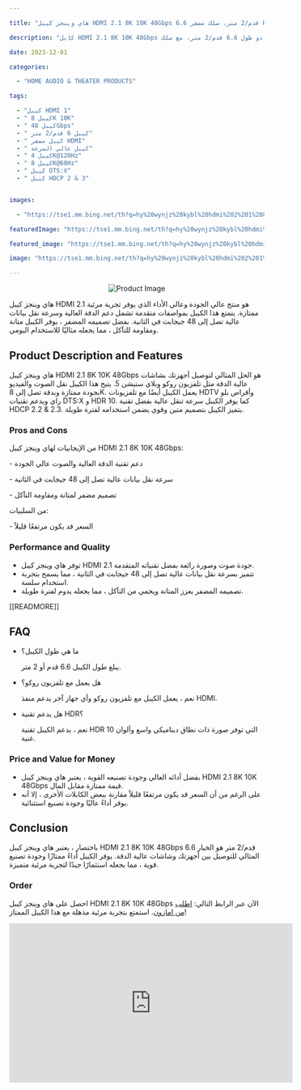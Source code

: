 ---
title: "هاي وينجز كيبل HDMI 2.1 8K 10K 48Gbps 6.6 قدم/2 متر، سلك مضفر HDMI عالي السرعة معتمد - 4K عند 120Hz 8K@60Hz، DTS:X، HDCP 2.2 &amp; 2.3، HDR 10 متوافق مع تلفزيون روكو/بلاي ستيشن 5/HDTV/بلو راي"
description: "كابل HDMI 2.1 8K 10K 48Gbps ذو طول 6.6 قدم/2 متر، مع سلك HDMI مضفر عالي السرعة، يعمل على تقنية 4K بسرعة 120Hz و 8K بسرعة 60Hz، يدعم DTS:X، HDCP 2.2 و 2.3، متوافق مع HDR 10 وأجهزة تلفزيون روكو وبلاي ستيشن 5 وأجهزة HDTV وبلو راي. (KODE ASIN=B08M9HND4F, TAG=indrajaya-20)"
date: 2023-12-01
categories:
  - "HOME AUDIO & THEATER PRODUCTS"
tags:
  - "كيبل HDMI 1"
  - " كيبل 8K 10K"
  - " كيبل 48Gbps"
  - " كيبل 6 قدم/2 متر"
  - " كيبل مضفر HDMI"
  - " كيبل عالي السرعة"
  - " كيبل 4K@120Hz"
  - " كيبل 8K@60Hz"
  - " كيبل DTS:X"
  - " كيبل HDCP 2 & 3"

images:
  - "https://tse1.mm.bing.net/th?q=hy%20wynjz%20kybl%20hdmi%202%201%208k%2010k%2048gbps%206%206%20qdm%202%20mtr%20slk%20mdfr%20hdmi%20ly%20lsr%20m%20tmd%204k%20nd%20120hz%208k%2060hz%20dts%20x%20hdcp%202%202%202%203%20hdr%2010%20mtwfq%20m%20tlfzywn%20rwkw%20bly%20styshn%205%20hdtv%20blw%20ry%20kode%20asin%20b08m9hnd4f%20tag%20indrajaya%2020"
featuredImage: "https://tse1.mm.bing.net/th?q=hy%20wynjz%20kybl%20hdmi%202%201%208k%2010k%2048gbps%206%206%20qdm%202%20mtr%20slk%20mdfr%20hdmi%20ly%20lsr%20m%20tmd%204k%20nd%20120hz%208k%2060hz%20dts%20x%20hdcp%202%202%202%203%20hdr%2010%20mtwfq%20m%20tlfzywn%20rwkw%20bly%20styshn%205%20hdtv%20blw%20ry%20kode%20asin%20b08m9hnd4f%20tag%20indrajaya%2020"
featured_image: "https://tse1.mm.bing.net/th?q=hy%20wynjz%20kybl%20hdmi%202%201%208k%2010k%2048gbps%206%206%20qdm%202%20mtr%20slk%20mdfr%20hdmi%20ly%20lsr%20m%20tmd%204k%20nd%20120hz%208k%2060hz%20dts%20x%20hdcp%202%202%202%203%20hdr%2010%20mtwfq%20m%20tlfzywn%20rwkw%20bly%20styshn%205%20hdtv%20blw%20ry%20kode%20asin%20b08m9hnd4f%20tag%20indrajaya%2020"
image: "https://tse1.mm.bing.net/th?q=hy%20wynjz%20kybl%20hdmi%202%201%208k%2010k%2048gbps%206%206%20qdm%202%20mtr%20slk%20mdfr%20hdmi%20ly%20lsr%20m%20tmd%204k%20nd%20120hz%208k%2060hz%20dts%20x%20hdcp%202%202%202%203%20hdr%2010%20mtwfq%20m%20tlfzywn%20rwkw%20bly%20styshn%205%20hdtv%20blw%20ry%20kode%20asin%20b08m9hnd4f%20tag%20indrajaya%2020"
---

<center><img alt="Product Image" src="https://tse1.mm.bing.net/th?q=image هاي وينجز كيبل HDMI 2.1 8K 10K 48Gbps 6.6 قدم/2 متر، سلك مضفر HDMI عالي السرعة معتمد - 4K عند 120Hz 8K@60Hz، DTS:X، HDCP 2.2 &amp; 2.3، HDR 10 متوافق مع تلفزيون روكو/بلاي ستيشن 5/HDTV/بلو راي (KODE ASIN=B08M9HND4F, TAG=indrajaya-20)"/></center>

<p>هاي وينجز كيبل HDMI 2.1 هو منتج عالي الجودة وعالي الأداء الذي يوفر تجربة مرئية ممتازة. يتمتع هذا الكيبل بمواصفات متقدمة تشمل دعم الدقة العالية وسرعة نقل بيانات عالية تصل إلى 48 جيجابت في الثانية. بفضل تصميمه المضفر ، يوفر الكيبل متانة ومقاومة للتآكل ، مما يجعله مثاليًا للاستخدام اليومي.</p>

<h2>Product Description and Features</h2>

<p>هاي وينجز كيبل HDMI 2.1 8K 10K 48Gbps هو الحل المثالي لتوصيل أجهزتك بشاشات عالية الدقة مثل تلفزيون روكو وبلاي ستيشن 5. يتيح هذا الكيبل نقل الصوت والفيديو بجودة ممتازة وبدقة تصل إلى 8K. يعمل الكيبل أيضًا مع تلفزيونات HDTV وأقراص بلو راي ويدعم تقنيات DTS:X و HDR 10. كما يوفر الكيبل سرعة تنقل عالية بفضل تقنية HDCP 2.2 &amp; 2.3. يتميز الكيبل بتصميم متين وقوي يضمن استخدامه لفترة طويلة.</p>

<h3>Pros and Cons</h3>

<p>من الإيجابيات لهاي وينجز كيبل HDMI 2.1 8K 10K 48Gbps:</p>

<p>- دعم تقنية الدقة العالية والصوت عالي الجودة</p>

<p>- سرعة نقل بيانات عالية تصل إلى 48 جيجابت في الثانية</p>

<p>- تصميم مضفر لمتانة ومقاومة التآكل</p>

<p>من السلبيات:</p>

<p>- السعر قد يكون مرتفعًا قليلاً</p>

<h3>Performance and Quality</h3>

<ul>

<li>توفر هاي وينجز كيبل HDMI 2.1 جودة صوت وصورة رائعة بفضل تقنياته المتقدمة.</li>

<li>تتميز بسرعة نقل بيانات عالية تصل إلى 48 جيجابت في الثانية ، مما يسمح بتجربة استخدام سلسة.</li>

<li>تصميمه المضفر يعزز المتانة ويحمي من التآكل ، مما يجعله يدوم لفترة طويلة.</li>

</ul>

 [[READMORE]] 



<h2>FAQ</h2>

<ul>

<li>ما هي طول الكيبل؟</li>

<p>يبلغ طول الكيبل 6.6 قدم أو 2 متر.</p>

<li>هل يعمل مع تلفزيون روكو؟</li>

<p>نعم ، يعمل الكيبل مع تلفزيون روكو وأي جهاز آخر يدعم منفذ HDMI.</p>

<li>هل يدعم تقنية HDR؟</li>

<p>نعم ، يدعم الكيبل تقنية HDR 10 التي توفر صورة ذات نطاق ديناميكي واسع وألوان غنية.</p>

</ul>

<h3>Price and Value for Money</h3>

<ul>

<li>بفضل أدائه العالي وجودة تصنيعه القوية ، يعتبر هاي وينجز كيبل HDMI 2.1 8K 10K 48Gbps قيمة ممتازة مقابل المال.</li>

<li>على الرغم من أن السعر قد يكون مرتفعًا قليلاً مقارنة ببعض الكابلات الأخرى ، إلا أنه يوفر أداءً عاليًا وجودة تصنيع استثنائية.</li>

</ul>

<h2>Conclusion</h2>

<p>باختصار ، يعتبر هاي وينجز كيبل HDMI 2.1 8K 10K 48Gbps 6.6 قدم/2 متر هو الخيار المثالي للتوصيل بين أجهزتك وشاشات عالية الدقة. يوفر الكيبل أداءً ممتازًا وجودة تصنيع قوية ، مما يجعله استثمارًا جيدًا لتجربة مرئية متميزة.</p>

<h3>Order</h3>

<p>احصل على هاي وينجز كيبل HDMI 2.1 8K 10K 48Gbps الآن عبر الرابط التالي: <a href="https://www.amazon.com/dp/B08M9HND4F/?tag=indrajaya-20">اطلب من امازون</a>. استمتع بتجربة مرئية مذهلة مع هذا الكيبل الممتاز!</p>

<iframe width="560" height="315" src="https://www.youtube.com/embed/4iEhGLfe8a0" title="هاي وينجز كيبل Hdmi 2.1 8K 10K 48Gbps 6.6 قدم/2 متر، سلك مضفر Hdmi عالي السرعة معتمد - 4K عند 120Hz 8K@60Hz، Dts:X، Hdcp 2.2 & 2.3، Hdr 10 متوافق مع تلفزيون روكو/بلاي ستيشن 5/Hdtv/بلو راي (Kode Asin=B08M9Hnd4F, Tag=Indrajaya-20)" frameborder="0" allow="accelerometer; autoplay; clipboard-write; encrypted-media; gyroscope; picture-in-picture; web-share" allowfullscreen></iframe>